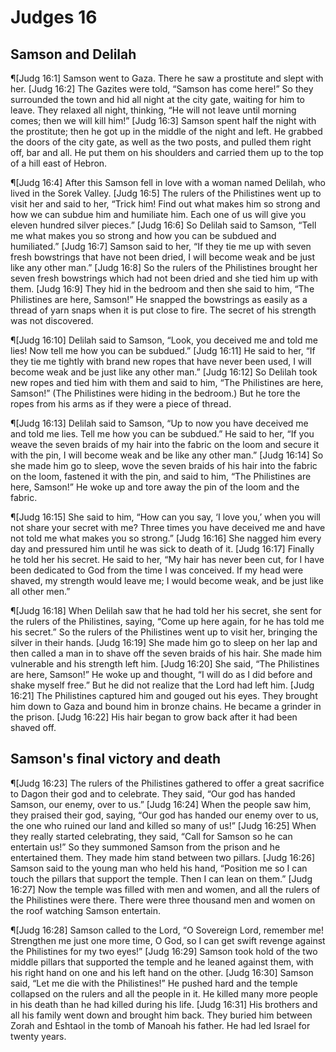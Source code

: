 # Judges 16

## Samson and Delilah
¶[Judg 16:1] Samson went to Gaza. There he saw a prostitute and slept with her.
[Judg 16:2] The Gazites were told, “Samson has come here!” So they surrounded the town and hid all night at the city gate, waiting for him to leave. They relaxed all night, thinking, “He will not leave until morning comes; then we will kill him!”
[Judg 16:3] Samson spent half the night with the prostitute; then he got up in the middle of the night and left. He grabbed the doors of the city gate, as well as the two posts, and pulled them right off, bar and all. He put them on his shoulders and carried them up to the top of a hill east of Hebron.

¶[Judg 16:4] After this Samson fell in love with a woman named Delilah, who lived in the Sorek Valley.
[Judg 16:5] The rulers of the Philistines went up to visit her and said to her, “Trick him! Find out what makes him so strong and how we can subdue him and humiliate him. Each one of us will give you eleven hundred silver pieces.”
[Judg 16:6] So Delilah said to Samson, “Tell me what makes you so strong and how you can be subdued and humiliated.”
[Judg 16:7] Samson said to her, “If they tie me up with seven fresh bowstrings that have not been dried, I will become weak and be just like any other man.”
[Judg 16:8] So the rulers of the Philistines brought her seven fresh bowstrings which had not been dried and she tied him up with them.
[Judg 16:9] They hid in the bedroom and then she said to him, “The Philistines are here, Samson!” He snapped the bowstrings as easily as a thread of yarn snaps when it is put close to fire. The secret of his strength was not discovered.

¶[Judg 16:10] Delilah said to Samson, “Look, you deceived me and told me lies! Now tell me how you can be subdued.”
[Judg 16:11] He said to her, “If they tie me tightly with brand new ropes that have never been used, I will become weak and be just like any other man.”
[Judg 16:12] So Delilah took new ropes and tied him with them and said to him, “The Philistines are here, Samson!” (The Philistines were hiding in the bedroom.) But he tore the ropes from his arms as if they were a piece of thread.

¶[Judg 16:13] Delilah said to Samson, “Up to now you have deceived me and told me lies. Tell me how you can be subdued.” He said to her, “If you weave the seven braids of my hair into the fabric on the loom and secure it with the pin, I will become weak and be like any other man.”
[Judg 16:14] So she made him go to sleep, wove the seven braids of his hair into the fabric on the loom, fastened it with the pin, and said to him, “The Philistines are here, Samson!” He woke up and tore away the pin of the loom and the fabric.

¶[Judg 16:15] She said to him, “How can you say, ‘I love you,’ when you will not share your secret with me? Three times you have deceived me and have not told me what makes you so strong.”
[Judg 16:16] She nagged him every day and pressured him until he was sick to death of it.
[Judg 16:17] Finally he told her his secret. He said to her, “My hair has never been cut, for I have been dedicated to God from the time I was conceived. If my head were shaved, my strength would leave me; I would become weak, and be just like all other men.”

¶[Judg 16:18] When Delilah saw that he had told her his secret, she sent for the rulers of the Philistines, saying, “Come up here again, for he has told me his secret.” So the rulers of the Philistines went up to visit her, bringing the silver in their hands.
[Judg 16:19] She made him go to sleep on her lap and then called a man in to shave off the seven braids of his hair. She made him vulnerable and his strength left him.
[Judg 16:20] She said, “The Philistines are here, Samson!” He woke up and thought, “I will do as I did before and shake myself free.” But he did not realize that the Lord had left him.
[Judg 16:21] The Philistines captured him and gouged out his eyes. They brought him down to Gaza and bound him in bronze chains. He became a grinder in the prison.
[Judg 16:22] His hair began to grow back after it had been shaved off.

## Samson's final victory and death
¶[Judg 16:23] The rulers of the Philistines gathered to offer a great sacrifice to Dagon their god and to celebrate. They said, “Our god has handed Samson, our enemy, over to us.”
[Judg 16:24] When the people saw him, they praised their god, saying, “Our god has handed our enemy over to us, the one who ruined our land and killed so many of us!”
[Judg 16:25] When they really started celebrating, they said, “Call for Samson so he can entertain us!” So they summoned Samson from the prison and he entertained them. They made him stand between two pillars.
[Judg 16:26] Samson said to the young man who held his hand, “Position me so I can touch the pillars that support the temple. Then I can lean on them.”
[Judg 16:27] Now the temple was filled with men and women, and all the rulers of the Philistines were there. There were three thousand men and women on the roof watching Samson entertain.

¶[Judg 16:28] Samson called to the Lord, “O Sovereign Lord, remember me! Strengthen me just one more time, O God, so I can get swift revenge against the Philistines for my two eyes!”
[Judg 16:29] Samson took hold of the two middle pillars that supported the temple and he leaned against them, with his right hand on one and his left hand on the other.
[Judg 16:30] Samson said, “Let me die with the Philistines!” He pushed hard and the temple collapsed on the rulers and all the people in it. He killed many more people in his death than he had killed during his life.
[Judg 16:31] His brothers and all his family went down and brought him back. They buried him between Zorah and Eshtaol in the tomb of Manoah his father. He had led Israel for twenty years.
